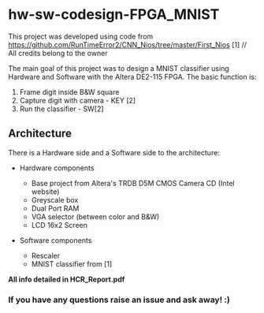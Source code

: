 # hw-sw-codesign-FPGA_MNIST


This project was developed using code from https://github.com/RunTimeError2/CNN_Nios/tree/master/First_Nios [1] // All credits belong to the owner

The main goal of this project was to design a MNIST classifier using Hardware and Software with the Altera DE2-115 FPGA.
The basic function is:
  1. Frame digit inside B&W square
  2. Capture digit with camera - KEY [2]
  3. Run the classifier - SW[2]
  
## Architecture
  There is a Hardware side and a Software side to the architecture:
  - Hardware components
    - Base project from Altera's TRDB D5M CMOS Camera CD (Intel website)
    - Greyscale box
    - Dual Port RAM
    - VGA selector (between color and B&W)
    - LCD 16x2 Screen

  - Software components
    - Rescaler
    - MNIST classifier from [1]



**All info detailed in HCR_Report.pdf**


### If you have any questions raise an issue and ask away! :)

